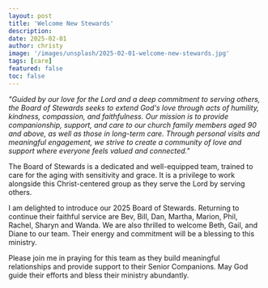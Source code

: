```yaml
---
layout: post
title: 'Welcome New Stewards'
description:
date: 2025-02-01
author: christy
image: '/images/unsplash/2025-02-01-welcome-new-stewards.jpg'
tags: [care]
featured: false
toc: false
---
```


_"Guided by our love for the Lord and a deep commitment to serving others, the Board of Stewards seeks to extend God's love through acts of humility, kindness, compassion, and faithfulness. Our mission is to provide companionship, support, and care to our church family members aged 90 and above, as well as those in long-term care. Through personal visits and meaningful engagement, we strive to create a community of love and support where everyone feels valued and connected."_

The Board of Stewards is a dedicated and well-equipped team, trained to care for the aging with sensitivity and grace. It is a privilege to work alongside this Christ-centered group as they serve the Lord by serving others.

I am delighted to introduce our 2025 Board of Stewards. Returning to continue their faithful service are Bev, Bill, Dan, Martha, Marion, Phil, Rachel, Sharyn and Wanda. We are also thrilled to welcome Beth, Gail, and Diane to our team. Their energy and commitment will be a blessing to this ministry.

Please join me in praying for this team as they build meaningful relationships and provide support to their Senior Companions. May God guide their efforts and bless their ministry abundantly.